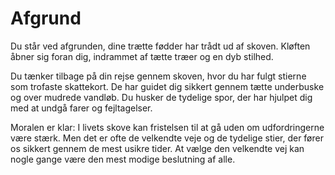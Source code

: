 # Afgrund
Du står ved afgrunden, dine trætte fødder har trådt ud af skoven. Kløften åbner sig foran dig, indrammet af tætte træer og en dyb stilhed.

Du tænker tilbage på din rejse gennem skoven, hvor du har fulgt stierne som trofaste skattekort. De har guidet dig sikkert gennem tætte underbuske og over mudrede vandløb. Du husker de tydelige spor, der har hjulpet dig med at undgå farer og fejltagelser.

Moralen er klar: I livets skove kan fristelsen til at gå uden om udfordringerne være stærk. Men det er ofte de velkendte veje og de tydelige stier, der fører os sikkert gennem de mest usikre tider. At vælge den velkendte vej kan nogle gange være den mest modige beslutning af alle.